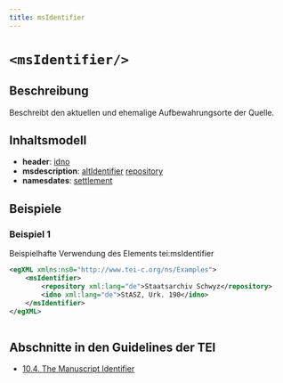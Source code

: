 ```yaml
---
title: msIdentifier
---
```




# `<msIdentifier/>`

## Beschreibung

Beschreibt den aktuellen und ehemalige Aufbewahrungsorte der Quelle. 

## Inhaltsmodell

- **header**: [idno](idno.md)
- **msdescription**: [altIdentifier](altIdentifier.md) [repository](repository.md)
- **namesdates**: [settlement](settlement.md)

## Beispiele

### Beispiel 1

Beispielhafte Verwendung des Elements tei:msIdentifier

```xml
<egXML xmlns:ns0="http://www.tei-c.org/ns/Examples">
    <msIdentifier>
        <repository xml:lang="de">Staatsarchiv Schwyz</repository>
        <idno xml:lang="de">StASZ, Urk. 190</idno>
    </msIdentifier>
</egXML>
               
```

## Abschnitte in den Guidelines der TEI

- [10.4. The Manuscript Identifier](https://www.tei-c.org/release/doc/tei-p5-doc/en/html/MS.html#msid)